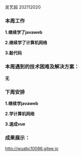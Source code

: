 吴艺超 202112020

### 本周工作

**1.继续学了javaweb**

**2.继续学了计算机网络**

**3.敲代码**

### 本周遇到的技术困难及解决方案：

**无**

### 下周安排

**1.继续学javaweb**

**2.学计算机网络**

**3.速成vue**

### 成果展示：

http://wuabc10086.gitee.io